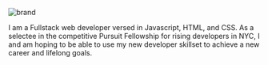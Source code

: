 ![brand](https://live.staticflickr.com/65535/50868030132_7d5e6ed480_c.jpg)

I am a Fullstack web developer versed in Javascript, HTML, and CSS. As a selectee in the competitive Pursuit Fellowship for rising developers in NYC, I and am hoping to be able to use my new developer skillset to achieve a new career and lifelong goals.

<!--
**kathypurry/kathypurry** is a ✨ _special_ ✨ repository because its `README.md` (this file) appears on your GitHub profile.

Here are some ideas to get you started:

- 🔭 I’m currently working on ...### Hi there 👋
- 🌱 I’m currently learning ...
- 👯 I’m looking to collaborate on ...
- 🤔 I’m looking for help with ...
- 💬 Ask me about ...
- 📫 How to reach me: ...
- 😄 Pronouns: ...
- ⚡ Fun fact: ...
-->
